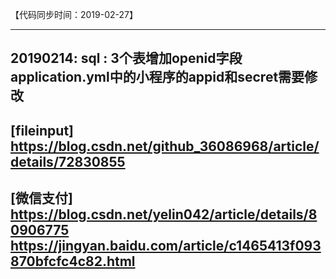 【代码同步时间：2019-02-27】

-----------------------------------------------------------------------------------------
20190214:
sql : 3个表增加openid字段
application.yml中的小程序的appid和secret需要修改
-----------------------------------------------------------------------------------------
[fileinput]  
https://blog.csdn.net/github_36086968/article/details/72830855  
-----------------------------------------------------------------------------------------
[微信支付]
https://blog.csdn.net/yelin042/article/details/80906775
https://jingyan.baidu.com/article/c1465413f093870bfcfc4c82.html
-----------------------------------------------------------------------------------------